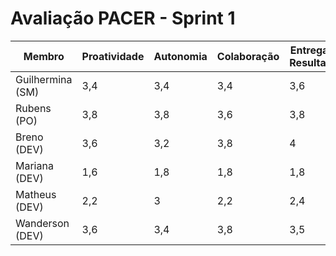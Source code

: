#  Avaliação PACER - Sprint 1

| Membro | Proatividade | Autonomia | Colaboração | Entrega de Resultados | Média |
|--------|--------------|-----------|-------------|-----------------------|-------|
| Guilhermina (SM) | 3,4 | 3,4 | 3,4 | 3,6 |  |
| Rubens (PO) | 3,8 | 3,8 | 3,6 | 3,8 | 4 |
| Breno (DEV) | 3,6 | 3,2 | 3,8 | 4 | 4 |
| Mariana (DEV) | 1,6 | 1,8 | 1,8 | 1,8 | 2 |
| Matheus (DEV) | 2,2 | 3 | 2,2 | 2,4 | 2 |
| Wanderson (DEV) | 3,6 | 3,4 | 3,8 | 3,5 | 4 |  
